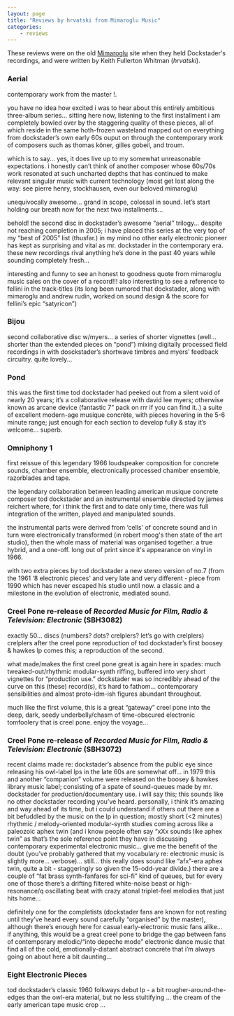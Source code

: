 ```yaml
---
layout: page
title: "Reviews by hrvatski from Mimaroglu Music"
categories:
    - reviews
---
```


These reviews were on the old [Mimaroglu](http://www.mimaroglumusic.com) site when they held Dockstader's recordings, and were written by Keith Fullerton Whitman (*hrvatski*).

### Aerial

contemporary work from the master !.

you have no idea how excited i was to hear about this entirely ambitious three-album series... sitting here now, listening to the first installment i am completely bowled over by the staggering quality of these pieces, all of which reside in the same hoth-frozen wasteland mapped out on everything from dockstader’s own early 60s ouput on through the contemporary work of composers such as thomas köner, gilles gobeil, and troum.

which is to say... yes, it does live up to my somewhat unreasonable expectations. i honestly can’t think of another composer whose 60s/70s work resonated at such uncharted depths that has continued to make relevant singular music with current technology (most get lost along the way: see pierre henry, stockhausen, even our beloved mimaroglu)

unequivocally awesome... grand in scope, colossal in sound. let’s start holding our breath now for the next two installments...

behold! the second disc in dockstader’s awesome “aerial” trilogy... despite not reaching completion in 2005; i have placed this series at the very top of my “best of 2005” list (thusfar.) in my mind no other early electronic pioneer has kept as surprising and vital as mr. dockstader in the contemporary era. these new recordings rival anything he’s done in the past 40 years while sounding completely fresh...

interesting and funny to see an honest to goodness quote from mimaroglu music sales on the cover of a record!!! also interesting to see a reference to fellini in the track-titles (its long been rumored that dockstader, along with mimaroglu and andrew rudin, worked on sound design & the score for fellini’s epic “satyricon”)

### Bijou

second collaborative disc w/myers... a series of shorter vignettes (well... shorter than the extended pieces on “pond”) mixing digitally processed field recordings in with dosckstader’s shortwave timbres and myers’ feedback circuitry. quite lovely...

### Pond

this was the first time tod dockstader had peeked out from a silent void of nearly 20 years; it’s a collaborative release with david lee myers; otherwise known as arcane device (fantastic 7” pack on rrr if you can find it..) a suite of excellent modern-age musique concrète, with pieces hovering in the 5-6 minute range; just enough for each section to develop fully & stay it’s welcome... superb.

### Omniphony 1

first reissue of this legendary 1966 loudspeaker composition for concrete sounds, chamber ensemble, electronically processed chamber ensemble, razorblades and tape. 

the legendary collaboration between leading american musique concrete composer tod dockstader and an instrumental ensemble directed by james reichert where, for i think the first and to date only time, there was full integration of the written, played and manipulated sounds.

the instrumental parts were derived from ‘cells' of concrete sound and in turn were electronically transformed (in robert moog's then state of the art studio), then the whole mass of material was organised together. a true hybrid, and a one-off. long out of print since it's appearance on vinyl in 1966.

with two extra pieces by tod dockstader a new stereo version of no.7 (from the 1961 ‘8 electronic pieces' and very late and very different - piece from 1990 which has never escaped his studio until now. a classic and a milestone in the evolution of electronic, mediated sound.

### Creel Pone re-release of *Recorded Music for Film, Radio &amp; Television: Electronic* (SBH3082)

exactly 50... discs (numbers? dots? crelplers? let’s go with crelplers) crelplers after the creel pone reproduction of tod dockstader’s first boosey & hawkes lp comes this; a reproduction of the second.

what made/makes the first creel pone great is again here in spades: much tweaked-out/rhythmic modular-synth riffing, buffered into very short vignettes for “production use.” dockstader was so incredibly ahead of the curve on this (these) record(s), it’s hard to fathom... contemporary sensibilities and almost proto-idm-ish figures abundant throughout.

much like the first volume, this is a great “gateway” creel pone into the deep, dark, seedy underbelly/chasm of time-obscured electronic tomfoolery that is creel pone. enjoy the voyage...

### Creel Pone re-release of *Recorded Music for Film, Radio &amp; Television: Electronic* (SBH3072)

recent claims made re: dockstader’s absence from the public eye since releasing his owl-label lps in the late 60s are somewhat off... in 1979 this and another “companion” volume were released on the boosey & hawkes library music label; consisting of a spate of sound-queues made by mr. dockstader for production/documentary use. i will say this; this sounds like no other dockstader recording you’ve heard. personally, i think it’s amazing and way ahead of its time, but i could understand if others out there are a bit befuddled by the music on the lp in question; mostly short (<2 minutes) rhythmic / melody-oriented modular-synth studies coming across like a paleozoic aphex twin (and i know people often say “xXx sounds like aphex twin” as that’s the sole reference point they have in discussing contemporary experimental electronic music... give me the benefit of the doubt (you’ve probably gathered that my vocabulary re: electronic music is slightly more... verbose)... still... this really does sound like “afx”-era aphex twin, quite a bit - staggeringly so given the 15-odd-year divide.) there are a couple of “fat brass synth-fanfares for sci-fi” kind of queues, but for every one of those there’s a drifting filtered white-noise beast or high-resonance/q oscillating beat with crazy atonal triplet-feel melodies that just hits home...

definitely one for the completists (dockstader fans are known for not resting until they’ve heard every sound carefully “organised” by the master), although there’s enough here for casual early-electronic music fans alike... if anything, this would be a great creel pone to bridge the gap between fans of contemporary melodic/“into depeche mode” electronic dance music that find all of the cold, emotionally-distant abstract concrète that i’m always going on about here a bit daunting...

### Eight Electronic Pieces

tod dockstader’s classic 1960 folkways debut lp - a bit rougher-around-the-edges than the owl-era material, but no less stultifying ... the cream of the early american tape music crop ...